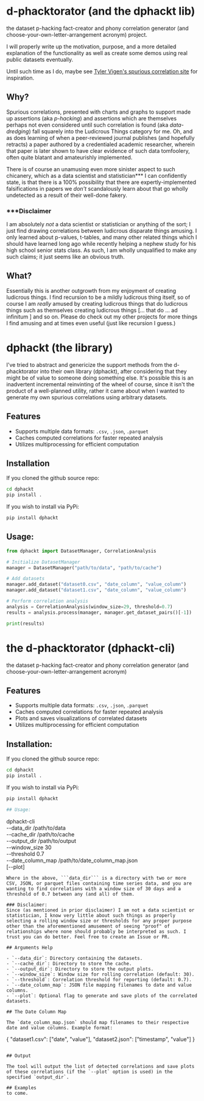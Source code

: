 # d-phacktorator (and the dphackt lib)
the dataset p-hacking fact-creator and phony correlation generator (and choose-your-own-letter-arrangement acronym) project.

I will properly write up the motivation, purpose, and a more detailed explanation of the functionality as well as create some demos using real public datasets eventually.

Until such time as I do, maybe see [Tyler Vigen's spurious correlation site](https://www.tylervigen.com/spurious-correlations) for inspiration. 

## Why?
Spurious correlations, presented with charts and graphs to support made up assertions (aka _p-hacking_) and assertions which are themselves perhaps not even considered until such correlation is found (aka _data-dredging_) fall squarely into the Ludicrous Things category for me. Oh, and as does learning of when a peer-reviewed journal publishes (and hopefully retracts) a paper authored by a credentialed academic researcher, wherein that paper is later shown to have clear evidence of such data tomfoolery, often quite blatant and amateurishly implemented. 

There is of course an unamusing even more sinister aspect to such chicanery, which as a data scientist and statistician*** I can confidently state, is that there is a 100% possibility that there are expertly-implemented falsifications in papers we _don't_ scandalously learn about that go wholly undetected as a result of their well-done fakery.

### ***Disclaimer 
I am absolutely _not_ a data scientist or statistician or anything of the sort; I just find drawing correlations between ludicrous disparate things amusing. I only learned about p-values, t-tables, and many other related things which I should have learned long ago while recently helping a nephew study for his high school senior stats class. As such, I am wholly unqualified to make any such claims; it just seems like an obvious truth. 

## What?
Essentially this is another outgrowth from my enjoyment of creating ludicrous things. I find recursion to be a mildly ludicrous thing itself, so of course I am _really_ amused by creating ludicrous things that do ludicrous things such as themselves creating ludicrous things [... that do ... ad infinitum ] and so on. Please do check out my other projects for more things I find amusing and at times even useful (just like recursion I guess.)

# dphackt (the library)
I've tried to abstract and genericize the support methods from the d-phacktorator into their own library (dphackt), after considering that they might be of value to someone doing something else. It's possible this is an inadvertent incremental reinvinting of the wheel of course, since it isn't the product of a well-planned utility, rather it came about when I wanted to generate my own spurious correlations using arbitrary datasets.

## Features

- Supports multiple data formats: `.csv`, `.json`, `.parquet`
- Caches computed correlations for faster repeated analysis
- Utilizes multiprocessing for efficient computation

## Installation
If you cloned the github source repo:
```bash
cd dphackt
pip install .
```
If you wish to install via PyPi:
```bash
pip install dphackt
```

## Usage:
```python
from dphackt import DatasetManager, CorrelationAnalysis

# Initialize DatasetManager
manager = DatasetManager("path/to/data", "path/to/cache")

# Add datasets
manager.add_dataset("dataset0.csv", "date_column", "value_column")
manager.add_dataset("dataset1.csv", "date_column", "value_column")

# Perform correlation analysis
analysis = CorrelationAnalysis(window_size=29, threshold=0.7)
results = analysis.process(manager, manager.get_dataset_pairs()[-1])

print(results)
```

# the d-phacktorator (dphackt-cli)
the dataset p-hacking fact-creator and phony correlation generator (and choose-your-own-letter-arrangement acronym)

## Features

- Supports multiple data formats: `.csv`, `.json`, `.parquet`
- Caches computed correlations for faster repeated analysis
- Plots and saves visualizations of correlated datasets
- Utilizes multiprocessing for efficient computation

## Installation:
If you cloned the github source repo:
```bash
cd dphackt
pip install .
```
If you wish to install via PyPi:
```bash
pip install dphackt

## Usage:
```
dphackt-cli \
          --data_dir /path/to/data \
          --cache_dir /path/to/cache \
          --output_dir /path/to/output \
          --window_size 30 \
          --threshold 0.7 \
          --date_column_map /path/to/date_column_map.json \
          [--plot]
```
Where in the above, ```data_dir``` is a directory with two or more CSV, JSON, or parquet files containing time series data, and you are wanting to find correlations with a window size of 30 days and a threshold of 0.7 between any (and all) of them.

### Disclaimer:
Since (as mentioned in prior disclaimer) I am not a data scientist or statistician, I know very little about such things as properly selecting a rolling window size or thresholds for any proper purpose other than the aforementioned amusement of seeing "proof" of relationships where none should probably be interpreted as such. I trust you can do better. Feel free to create an Issue or PR.

## Arguments Help

- `--data_dir`: Directory containing the datasets.
- `--cache_dir`: Directory to store the cache.
- `--output_dir`: Directory to store the output plots.
- `--window_size`: Window size for rolling correlation (default: 30).
- `--threshold`: Correlation threshold for reporting (default: 0.7).
- `--date_column_map`: JSON file mapping filenames to date and value columns.
- `--plot`: Optional flag to generate and save plots of the correlated datasets.

## The Date Column Map

The `date_column_map.json` should map filenames to their respective date and value columns. Example format:

```
{
  "dataset1.csv": ["date", "value"],
  "dataset2.json": ["timestamp", "value"]
}
```

## Output

The tool will output the list of detected correlations and save plots of these correlations (if the `--plot` option is used) in the specified `output_dir`.

## Examples
to come.
